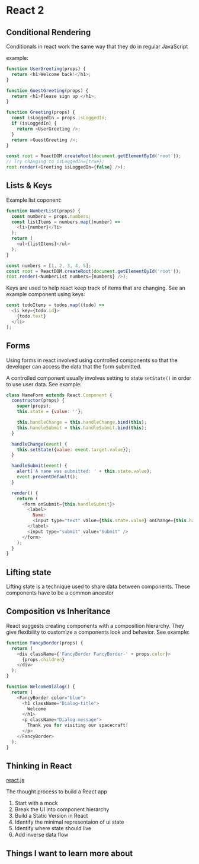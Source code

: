 # React 2

## Conditional Rendering

Conditionals in react work the same way that they do in regular JavaScript

example:

```js
function UserGreeting(props) {
  return <h1>Welcome back!</h1>;
}

function GuestGreeting(props) {
  return <h1>Please sign up.</h1>;
}

function Greeting(props) {
  const isLoggedIn = props.isLoggedIn;
  if (isLoggedIn) {
    return <UserGreeting />;
  }
  return <GuestGreeting />;
}

const root = ReactDOM.createRoot(document.getElementById('root')); 
// Try changing to isLoggedIn={true}:
root.render(<Greeting isLoggedIn={false} />);
```

## Lists & Keys

Example list coponent:

```js
function NumberList(props) {
  const numbers = props.numbers;
  const listItems = numbers.map((number) =>
    <li>{number}</li>
  );
  return (
    <ul>{listItems}</ul>
  );
}

const numbers = [1, 2, 3, 4, 5];
const root = ReactDOM.createRoot(document.getElementById('root'));
root.render(<NumberList numbers={numbers} />);
```

Keys are used to help react keep track of items that are changing. See an example component using keys:

```js
const todoItems = todos.map((todo) =>
  <li key={todo.id}>
    {todo.text}
  </li>
);
```

## Forms

Using forms in react involved using controlled components so that the developer can access the data that the form submitted.

A controlled component usually involves setting to state `setState()` in order to use user data. See example:

```js
class NameForm extends React.Component {
  constructor(props) {
    super(props);
    this.state = {value: ''};

    this.handleChange = this.handleChange.bind(this);
    this.handleSubmit = this.handleSubmit.bind(this);
  }

  handleChange(event) {
    this.setState({value: event.target.value});
  }

  handleSubmit(event) {
    alert('A name was submitted: ' + this.state.value);
    event.preventDefault();
  }

  render() {
    return (
      <form onSubmit={this.handleSubmit}>
        <label>
          Name:
          <input type="text" value={this.state.value} onChange={this.handleChange} />
        </label>
        <input type="submit" value="Submit" />
      </form>
    );
  }
}
```


## Lifting state

Lifting state is a technique used to share data between components. These components have to be a common ancestor

## Composition vs Inheritance

React suggests creating components with a composition hierarchy. They give flexibility to customize a components look and behavior. See example: 

```js
function FancyBorder(props) {
  return (
    <div className={'FancyBorder FancyBorder-' + props.color}>
      {props.children}
    </div>
  );
}

function WelcomeDialog() {
  return (
    <FancyBorder color="blue">
      <h1 className="Dialog-title">
        Welcome
      </h1>
      <p className="Dialog-message">
        Thank you for visiting our spacecraft!
      </p>
    </FancyBorder>
  );
}
```

## Thinking in React

[react.js](https://reactjs.org/docs/thinking-in-react.html)

The thought process to build a React app

1. Start with a mock
2. Break the UI into component hierarchy
3. Build a Static Version in React
4. Identify the minimal representaion of ui state
5. Identify where state should live
6. Add inverse data flow

## Things I want to learn more about